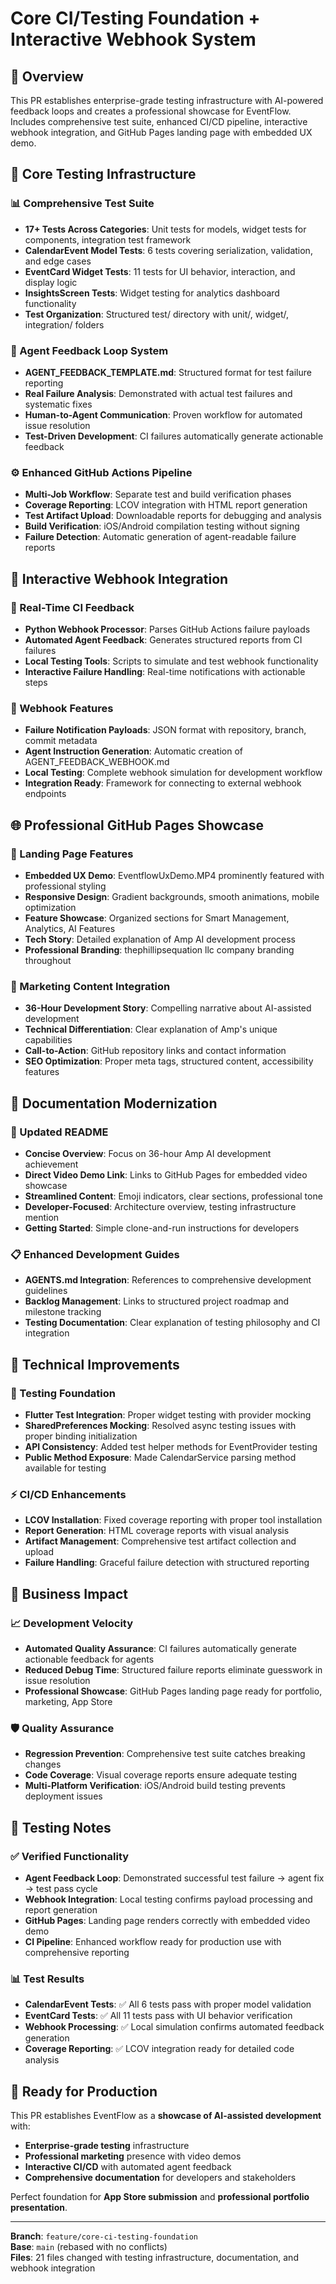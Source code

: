 # Core CI/Testing Foundation + Interactive Webhook System

## 🎯 Overview
This PR establishes enterprise-grade testing infrastructure with AI-powered feedback loops and creates a professional showcase for EventFlow. Includes comprehensive test suite, enhanced CI/CD pipeline, interactive webhook integration, and GitHub Pages landing page with embedded UX demo.

## 🧪 Core Testing Infrastructure

### 📊 Comprehensive Test Suite
- **17+ Tests Across Categories**: Unit tests for models, widget tests for components, integration test framework
- **CalendarEvent Model Tests**: 6 tests covering serialization, validation, and edge cases
- **EventCard Widget Tests**: 11 tests for UI behavior, interaction, and display logic
- **InsightsScreen Tests**: Widget testing for analytics dashboard functionality
- **Test Organization**: Structured test/ directory with unit/, widget/, integration/ folders

### 🔄 Agent Feedback Loop System
- **AGENT_FEEDBACK_TEMPLATE.md**: Structured format for test failure reporting
- **Real Failure Analysis**: Demonstrated with actual test failures and systematic fixes
- **Human-to-Agent Communication**: Proven workflow for automated issue resolution
- **Test-Driven Development**: CI failures automatically generate actionable feedback

### ⚙️ Enhanced GitHub Actions Pipeline
- **Multi-Job Workflow**: Separate test and build verification phases
- **Coverage Reporting**: LCOV integration with HTML report generation
- **Test Artifact Upload**: Downloadable reports for debugging and analysis
- **Build Verification**: iOS/Android compilation testing without signing
- **Failure Detection**: Automatic generation of agent-readable failure reports

## 🔗 Interactive Webhook Integration

### 🚀 Real-Time CI Feedback
- **Python Webhook Processor**: Parses GitHub Actions failure payloads
- **Automated Agent Feedback**: Generates structured reports from CI failures
- **Local Testing Tools**: Scripts to simulate and test webhook functionality
- **Interactive Failure Handling**: Real-time notifications with actionable steps

### 📡 Webhook Features
- **Failure Notification Payloads**: JSON format with repository, branch, commit metadata
- **Agent Instruction Generation**: Automatic creation of AGENT_FEEDBACK_WEBHOOK.md
- **Local Testing**: Complete webhook simulation for development workflow
- **Integration Ready**: Framework for connecting to external webhook endpoints

## 🌐 Professional GitHub Pages Showcase

### 📱 Landing Page Features
- **Embedded UX Demo**: EventflowUxDemo.MP4 prominently featured with professional styling
- **Responsive Design**: Gradient backgrounds, smooth animations, mobile optimization
- **Feature Showcase**: Organized sections for Smart Management, Analytics, AI Features
- **Tech Story**: Detailed explanation of Amp AI development process
- **Professional Branding**: thephillipsequation llc company branding throughout

### 🎨 Marketing Content Integration
- **36-Hour Development Story**: Compelling narrative about AI-assisted development
- **Technical Differentiation**: Clear explanation of Amp's unique capabilities
- **Call-to-Action**: GitHub repository links and contact information
- **SEO Optimization**: Proper meta tags, structured content, accessibility features

## 📝 Documentation Modernization

### 🚀 Updated README
- **Concise Overview**: Focus on 36-hour Amp AI development achievement
- **Direct Video Demo Link**: Links to GitHub Pages for embedded video showcase
- **Streamlined Content**: Emoji indicators, clear sections, professional tone
- **Developer-Focused**: Architecture overview, testing infrastructure mention
- **Getting Started**: Simple clone-and-run instructions for developers

### 📋 Enhanced Development Guides
- **AGENTS.md Integration**: References to comprehensive development guidelines
- **Backlog Management**: Links to structured project roadmap and milestone tracking
- **Testing Documentation**: Clear explanation of testing philosophy and CI integration

## 🔧 Technical Improvements

### 🧪 Testing Foundation
- **Flutter Test Integration**: Proper widget testing with provider mocking
- **SharedPreferences Mocking**: Resolved async testing issues with proper binding initialization
- **API Consistency**: Added test helper methods for EventProvider testing
- **Public Method Exposure**: Made CalendarService parsing method available for testing

### ⚡ CI/CD Enhancements
- **LCOV Installation**: Fixed coverage reporting with proper tool installation
- **Report Generation**: HTML coverage reports with visual analysis
- **Artifact Management**: Comprehensive test artifact collection and upload
- **Failure Handling**: Graceful failure detection with structured reporting

## 🎯 Business Impact

### 📈 Development Velocity
- **Automated Quality Assurance**: CI failures automatically generate actionable feedback for agents
- **Reduced Debug Time**: Structured failure reports eliminate guesswork in issue resolution
- **Professional Showcase**: GitHub Pages landing page ready for portfolio, marketing, App Store

### 🛡️ Quality Assurance
- **Regression Prevention**: Comprehensive test suite catches breaking changes
- **Code Coverage**: Visual coverage reports ensure adequate testing
- **Multi-Platform Verification**: iOS/Android build testing prevents deployment issues

## 🧪 Testing Notes

### ✅ Verified Functionality
- **Agent Feedback Loop**: Demonstrated successful test failure → agent fix → test pass cycle
- **Webhook Integration**: Local testing confirms payload processing and report generation
- **GitHub Pages**: Landing page renders correctly with embedded video demo
- **CI Pipeline**: Enhanced workflow ready for production use with comprehensive reporting

### 📊 Test Results
- **CalendarEvent Tests**: ✅ All 6 tests pass with proper model validation
- **EventCard Tests**: ✅ All 11 tests pass with UI behavior verification
- **Webhook Processing**: ✅ Local simulation confirms automated feedback generation
- **Coverage Reporting**: ✅ LCOV integration ready for detailed code analysis

## 🚀 Ready for Production

This PR establishes EventFlow as a **showcase of AI-assisted development** with:
- **Enterprise-grade testing** infrastructure
- **Professional marketing** presence with video demos
- **Interactive CI/CD** with automated agent feedback
- **Comprehensive documentation** for developers and stakeholders

Perfect foundation for **App Store submission** and **professional portfolio presentation**.

---

**Branch**: `feature/core-ci-testing-foundation`  
**Base**: `main` (rebased with no conflicts)  
**Files**: 21 files changed with testing infrastructure, documentation, and webhook integration
